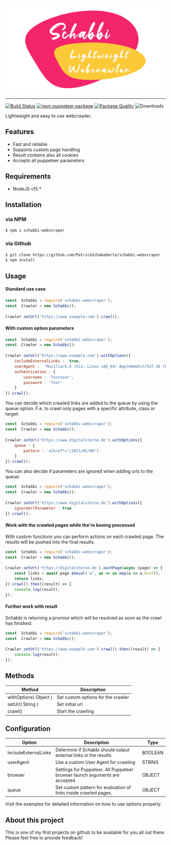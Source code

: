 <p align="center"><img src="/schabbi_teaser.png" alt="Schabbi Webscraper"></p>
<hr>
<!-- [START badges] -->

[![Build Status](https://travis-ci.com/PatrickSchababerle/schabbi-webscraper.svg?token=x3Xxx6fmnZtByDoY9d4v&branch=master)](https://travis-ci.com/PatrickSchababerle/schabbi-webscraper)
[![npm puppeteer package](https://img.shields.io/npm/v/schabbi-webscraper)](https://npmjs.org/package/schabbi-webscraper)
[![Package Quality](https://packagequality.com/shield/schabbi-webscraper.svg)](https://packagequality.com/#?package=schabbi-webscraper)
![Downloads](https://img.shields.io/npm/dw/schabbi-webscraper)


<!-- [END badges] -->

Lightweight and easy to use webcrawler.

## Features

- Fast and reliable
- Supports custom page handling
- Result contains also all cookies
- Accepts all puppeteer parameters

## Requirements

 - NodeJS v15.*

## Installation

### via NPM
```bash
$ npm i schabbi-webscraper
```
### via Github
```bash
$ git clone https://github.com/PatrickSchababerle/schabbi-webscraper
$ npm install
```
## Usage

#### Standard use case
```js
const  Schabbi = require('schabbi-webscraper');
const  Crawler = new Schabbi();      

Crawler.setUrl('https://www.example.com').crawl();
```
#### With custom option parameters
```js
const  Schabbi = require('schabbi-webscraper');
const  Crawler = new Schabbi();

Crawler.setUrl('https://www.example.com').withOptions({
    includeExternalLinks :  true,
    userAgent :  "Mozilla/5.0 (X11; Linux x86_64) AppleWebKit/537.36 (KHTML, like Gecko) Chrome/78.0.3904.108 Safari/537.36",
    authentication : {
        username : 'Testuser',
        password : 'Test'
    }
}).crawl();
```
You can decide which crawled links are added to the queue by using the queue option. F.e. to crawl only pages with a specific attribute, class or target:

```js
const  Schabbi = require('schabbi-webscraper');
const  Crawler = new Schabbi();

Crawler.setUrl('https://www.digitalsterne.de').withOptions({
    queue : {
        pattern : 'a[href*="/2021/05/06"]'
    }
}).crawl();
```
You can also decide if parameters are ignored when adding urls to the queue:

```js
const  Schabbi = require('schabbi-webscraper');
const  Crawler = new Schabbi();

Crawler.setUrl('https://www.digitalsterne.de').withOptions({
    ignoreUrlParameter : true
}).crawl();
```

#### Work with the crawled pages while the're beeing processed

With custom functions you can perform actions on each crawled page. The results will be pushed into the final results.
```js
const  Schabbi = require('schabbi-webscraper');
const  Crawler = new Schabbi();

Crawler.setUrl('https://digitalsterne.de').eachPage(async (page) => {
    const links = await page.$$eval('a', as => as.map(a => a.href));
    return links;
}).crawl().then((result) => {
    console.log(result);
});
```
#### Further work with result

Schabbi is returning a promise which will be resolved as soon as the crawl has finished:
```js
const  Schabbi = require('schabbi-webscraper');
const  Crawler = new Schabbi();

Crawler.setUrl('https://www.example.com').crawl().then((result) => {
    console.log(result);
});
```
## Methods

| Method | Description |
|--|--|
| withOptions( Object ) | Set custom options for the crawler |
| setUrl( String ) | Set initial url |
| crawl() | Start the crawling |


## Configuration

| Option | Description | Type |
|--|--|--|
| includeExternalLinks | Determine if Schabbi should output external links in the results | BOOLEAN |
| userAgent | Use a custom User Agent for crawling | STRING |
| browser | Settings for Puppeteer. All Puppeteer browser launch arguments are accepted | OBJECT |
| queue | Set custom pattern for evaluation of links inside crawled pages. | OBJECT |

Visit the examples for detailed information on how to use options properly.


## About this project

This is one of my first projects on github to be available for you all out there. Please feel free to provide feedback!
